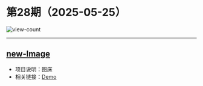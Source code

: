 # 第28期（2025-05-25）

![view-count](https://count.getloli.com/@xiaoxuan6-weekly-20250525)

---
## [new-lmage](https://github.com/xiyewuqiu/new-lmage)
- 项目说明：图床
- 相关链接：[Demo](https://bed.djxs.xyz)
